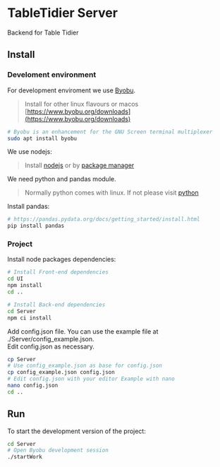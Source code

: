 # TableTidier Server

Backend for Table Tidier

## Install

### Develoment environment
For development enviroment we use [Byobu](https://www.byobu.org).
> Install for other linux flavours or macos [https://www.byobu.org/downloads](https://www.byobu.org/downloads)

```bash
# Byobu is an enhancement for the GNU Screen terminal multiplexer
sudo apt install byobu
```

We use nodejs:

> Install [nodejs](https://nodejs.org/en/download/) or by [package manager](https://nodejs.org/en/download/package-manager/)

We need python and pandas module.

> Normally python comes with linux. If not please visit [python](https://docs.python.org/3/using/unix.html)

Install pandas:
```bash
# https://pandas.pydata.org/docs/getting_started/install.html
pip install pandas
```

### Project

Install node packages dependencies:

```bash
# Install Front-end dependencies
cd UI
npm install
cd ..

# Install Back-end dependencies
cd Server
npm ci install
```

Add config.json file. You can use the example file at ./Server/config_example.json.<br>
Edit config.json as necessary.

```bash
cp Server
# Use config_example.json as base for config.json
cp config_example.json config.json
# Edit config.json with your editor Example with nano
nano config.json
cd ..
```


## Run

To start the development version of the project:

```bash
cd Server
# Open Byobu development session
./startWork

```
